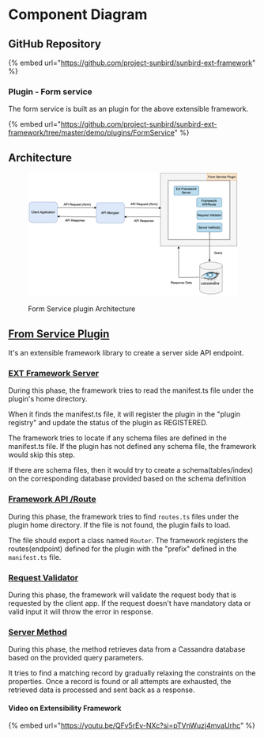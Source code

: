 # Component Diagram

## GitHub Repository

{% embed url="https://github.com/project-sunbird/sunbird-ext-framework" %}

### Plugin - Form service

The form service is built as an plugin for the above extensible framework.

{% embed url="https://github.com/project-sunbird/sunbird-ext-framework/tree/master/demo/plugins/FormService" %}

## Architecture

<figure><img src="../../../.gitbook/assets/Screenshot 2023-08-11 at 4.20.54 PM.png" alt=""><figcaption><p>Form Service plugin Architecture</p></figcaption></figure>

## [From Service Plugin](https://github.com/project-sunbird/sunbird-ext-framework/blob/master/server/README.md)

It's an extensible framework library to create a server side API endpoint.

### [EXT Framework Server](https://github.com/project-sunbird/sunbird-ext-framework/blob/master/demo/plugins/FormService/server/manifest.ts)

During this phase, the framework tries to read the manifest.ts file under the plugin's home directory.

When it finds the manifest.ts file, it will register the plugin in the "plugin registry" and update the status of the plugin as REGISTERED.

The framework tries to locate if any schema files are defined in the manifest.ts file. If the plugin has not defined any schema file, the framework would skip this step.

If there are schema files, then it would try to create a schema(tables/index) on the corresponding database provided based on the schema definition

### [Framework API /Route](https://github.com/project-sunbird/sunbird-ext-framework/blob/master/demo/plugins/FormService/server/routes.ts)

During this phase, the framework tries to find `routes.ts` files under the plugin home directory. If the file is not found, the plugin fails to load.

The file should export a class named `Router`. The framework registers the routes(endpoint) defined for the plugin with the "prefix" defined in the `manifest.ts` file.

### [Request Validator](https://github.com/project-sunbird/sunbird-ext-framework/blob/master/demo/plugins/FormService/server/RequestValidator/index.ts)

During this phase, the framework will validate the request body that is requested by the client app. If the request doesn't have mandatory data or valid input it will throw the error in response.

### [Server Method](https://github.com/project-sunbird/sunbird-ext-framework/blob/master/demo/plugins/FormService/server/server.ts)

During this phase, the method retrieves data from a Cassandra database based on the provided query parameters.

It tries to find a matching record by gradually relaxing the constraints on the properties. Once a record is found or all attempts are exhausted, the retrieved data is processed and sent back as a response.



#### Video on Extensibility Framework

{% embed url="https://youtu.be/QFv5rEv-NXc?si=pTVnWuzj4mvaUrhc" %}

###
